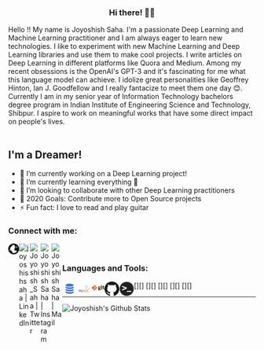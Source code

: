 ### <h3 align="center">Hi there! 👋🏻</h3>

Hello !! My name is Joyoshish Saha. I'm a passionate Deep Learning and Machine Learning practitioner and I am always eager to learn new technologies. I like to experiment with new Machine Learning and Deep Learning libraries and use them to make cool projects. I write articles on Deep Learning in different platforms like Quora and Medium. Among my recent obsessions is the OpenAI's GPT-3 and it's fascinating for me what this language model can achieve. I idolize great personalities like Geoffrey Hinton, Ian J. Goodfellow and I really fantacize to meet them one day 😊.  
Currently I am in my senior year of Information Technology bachelors degree program in Indian Institute of Engineering Science and Technology, Shibpur. I aspire to work on meaningful works that have some direct impact on people's lives.  
<br>

## I'm a Dreamer!
- 🔭 I’m currently working on a Deep Learning project!
- 🌱 I’m currently learning everything 🤣
- 👯 I’m looking to collaborate with other Deep Learning practitioners
- 🥅 2020 Goals: Contribute more to Open Source projects
- ⚡ Fun fact: I love to read and play guitar 

### Connect with me:

[<img align="left" alt="joyoshish.github.io" width="22px" src="https://raw.githubusercontent.com/iconic/open-iconic/master/svg/globe.svg" />][website]
[<img align="left" alt="joyoshishsaha | LinkedIn" width="22px" src="https://cdn.jsdelivr.net/npm/simple-icons@v3/icons/linkedin.svg" />][linkedin]
[<img align="left" alt="Joyoshish_Saha | Twitter" width="22px" src="https://cdn.jsdelivr.net/npm/simple-icons@v3/icons/twitter.svg" />][twitter]
[<img align="left" alt="JoyoshishSaha | Instagram" width="22px" src="https://cdn.jsdelivr.net/npm/simple-icons@v3/icons/instagram.svg" />][instagram]
[<img align="left" alt="JoyoshishSaha | Mail" width="22px" src="https://image.flaticon.com/icons/svg/561/561188.svg" />][mail]
<br />

### Languages and Tools:


[<img align="left" alt="SQL" width="30px" src="https://raw.githubusercontent.com/github/explore/80688e429a7d4ef2fca1e82350fe8e3517d3494d/topics/sql/sql.png" />][]
[<img align="left" alt="MySQL" width="30px" src="https://raw.githubusercontent.com/github/explore/80688e429a7d4ef2fca1e82350fe8e3517d3494d/topics/mysql/mysql.png" />][]
[<img align="left" alt="Git" width="26px" src="https://raw.githubusercontent.com/github/explore/80688e429a7d4ef2fca1e82350fe8e3517d3494d/topics/git/git.png" />][]
[<img align="left" alt="GitHub" width="30px" src="https://raw.githubusercontent.com/github/explore/78df643247d429f6cc873026c0622819ad797942/topics/github/github.png" />][]
[<img align="left" alt="HTML5" width="30px" src="https://raw.githubusercontent.com/github/explore/80688e429a7d4ef2fca1e82350fe8e3517d3494d/topics/terminal/terminal.png" />][]


---



<img align="left" alt="Joyoshish's Github Stats" src="https://github-readme-stats.vercel.app/api?username=Joyoshish&show_icons=true&hide_border=true" />

[website]: https://joyoshish.github.io
[twitter]: https://twitter.com/Joyoshish_Saha
[instagram]: https://instagram.com/JoyoshishSaha
[linkedin]: https://linkedin.com/in/joyoshishsaha
[mail]: mailto:joyoshish@gmail.com
